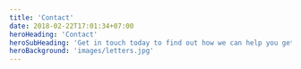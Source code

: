 ```yaml
---
title: 'Contact'
date: 2018-02-22T17:01:34+07:00
heroHeading: 'Contact'
heroSubHeading: 'Get in touch today to find out how we can help you get your message where it needs to go.'
heroBackground: 'images/letters.jpg'
---
```



